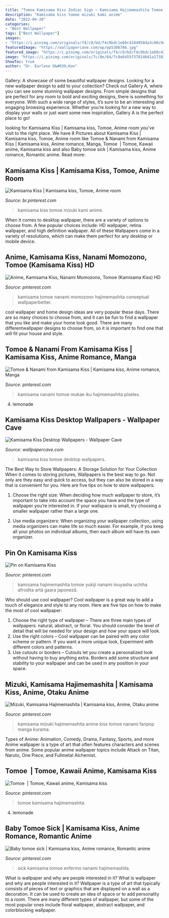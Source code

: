 ```yaml
---
title: "Tomoe Kamisama Kiss Zodiac Sign ~ Kamisama Hajimemashita Tomoe Yukiji Nanami Inuyasha Uchiha Afrodita Artă Gaara Japoneză"
description: "Kamisama kiss tomoe mizuki kami anime"
date: "2022-04-20"
categories:
- "Best Wallpaper"
tags: ["Best Wallpaper"]
images:
- "https://i.pinimg.com/originals/f4/c9/bd/f4c9bdc1e60c42d4950da3c06c9ed605.jpg"
featuredImage: "https://wallpapercave.com/wp/wp5306786.jpg"
featured_image: "https://i.pinimg.com/originals/f4/c9/bd/f4c9bdc1e60c42d4950da3c06c9ed605.jpg"
image: "https://i.pinimg.com/originals/7c/8e/64/7c8e6455f378146d1a17383bfd4e7663.png"
ShowToc: true
author: "Dr. Earlene O&#039;Kon"
---
```



Gallery: A showcase of some beautiful wallpaper designs.
Looking for a new wallpaper design to add to your collection? Check out Gallery A, where you can see some stunning wallpaper designs. From simple designs that are perfect for any room to bold and exciting designs, there is something for everyone. With such a wide range of styles, it’s sure to be an interesting and engaging browsing experience. Whether you’re looking for a new way to display your walls or just want some new inspiration, Gallery A is the perfect place to go!
		
		
		
		
		
		
		
	

		
looking for Kamisama Kiss | Kamisama kiss, Tomoe, Anime room you've visit to the right place. We have 8 Pictures about Kamisama Kiss | Kamisama kiss, Tomoe, Anime room like Tomoe &amp; Nanami from Kamisama Kiss | Kamisama kiss, Anime romance, Manga, Tomoe ️ | Tomoe, Kawaii anime, Kamisama kiss and also Baby tomoe sick | Kamisama kiss, Anime romance, Romantic anime. Read more:
		
    
## Kamisama Kiss | Kamisama Kiss, Tomoe, Anime Room

<img loading=lazy src="https://i.pinimg.com/originals/d7/ab/33/d7ab330e1c7ecaa841b1c7a29efa89cd.jpg" onerror="this.onerror=null;this.src='https://tse4.mm.bing.net/th?id=OIP.Efwiz2r5TC3HpDckqOjDZQHaEK&amp;pid=15.1';" alt="Kamisama Kiss | Kamisama kiss, Tomoe, Anime room">

_Source: br.pinterest.com_

>kamisama kiss tomoe mizuki kami anime. 

	

When it comes to desktop wallpaper, there are a variety of options to choose from. A few popular choices include: HD wallpaper, retina wallpaper, and high definition wallpaper. All of these Wallpapers come in a variety of resolutions, which can make them perfect for any desktop or mobile device. 

    
## Anime, Kamisama Kiss, Nanami Momozono, Tomoe (Kamisama Kiss) HD

<img loading=lazy src="https://i.pinimg.com/736x/86/56/41/865641454b860323c61b9a3056d15a1c.jpg" onerror="this.onerror=null;this.src='https://tse1.mm.bing.net/th?id=OIP.pV6gAnAInTsSSYlY3xvzIwHaEK&amp;pid=15.1';" alt="Anime, Kamisama Kiss, Nanami Momozono, Tomoe (Kamisama Kiss) HD">

_Source: pinterest.com_

>kamisama tomoe nanami momozono hajimemashita conseptual wallpaperbetter. 

	

cool wallpaper and home design ideas are very popular these days. There are so many choices to choose from, and it can be fun to find a wallpaper that you like and make your home look good. There are many differentwallpaper designs to choose from, so it is important to find one that will fit your house and style.

    
## Tomoe &amp; Nanami From Kamisama Kiss | Kamisama Kiss, Anime Romance, Manga

<img loading=lazy src="https://i.pinimg.com/originals/7c/8e/64/7c8e6455f378146d1a17383bfd4e7663.png" onerror="this.onerror=null;this.src='https://tse3.mm.bing.net/th?id=OIP.Iuvbb-jxYE8RIRdQhQjQlwHaEK&amp;pid=15.1';" alt="Tomoe &amp; Nanami from Kamisama Kiss | Kamisama kiss, Anime romance, Manga">

_Source: pinterest.com_

>kamisama nanami tomoe mukae iku hajimemashita píxeles. 

	

4. lemonade 

    
## Kamisama Kiss Desktop Wallpapers - Wallpaper Cave

<img loading=lazy src="https://wallpapercave.com/wp/wp5306786.jpg" onerror="this.onerror=null;this.src='https://tse3.mm.bing.net/th?id=OIP.7VlgXLsIq2_DDkxLr9k1EgHaEn&amp;pid=15.1';" alt="Kamisama Kiss Desktop Wallpapers - Wallpaper Cave">

_Source: wallpapercave.com_

>kamisama kiss tomoe desktop wallpapers. 

	

The Best Way to Store Wallpapers: A Storage Solution for Your Collection
When it comes to storing pictures, Wallpapers is the best way to go. Not only are they easy and quick to access, but they can also be stored in a way that is convenient for you. Here are five tips on how to store wallpapers:
1) Choose the right size: When deciding how much wallpaper to store, it’s important to take into account the space you have and the type of wallpaper you’re interested in. If your wallspace is small, try choosing a smaller wallpaper rather than a large one.

2) Use media organizers: When organizing your wallpaper collection, using media organizers can make life so much easier. For example, if you keep all your photos on individual albums, then each album will have its own organizer.

    
## Pin On Kamisama Kiss

<img loading=lazy src="https://i.pinimg.com/originals/f4/c9/bd/f4c9bdc1e60c42d4950da3c06c9ed605.jpg" onerror="this.onerror=null;this.src='https://tse2.mm.bing.net/th?id=OIP.iXnZ4lHIijobARREbsicGQHaEI&amp;pid=15.1';" alt="Pin on Kamisama Kiss">

_Source: pinterest.com_

>kamisama hajimemashita tomoe yukiji nanami inuyasha uchiha afrodita artă gaara japoneză. 

	

Who should use cool wallpaper?
Cool wallpaper is a great way to add a touch of elegance and style to any room. Here are five tips on how to make the most of cool wallpaper: 
1) Choose the right type of wallpaper – There are three main types of wallpapers: natural, abstract, or floral. You should consider the level of detail that will be needed for your design and how your space will look. 
2) Use the right colors – Cool wallpaper can be paired with any color scheme or pattern. If you want a more unique look, Experiment with different colors and patterns. 
3) Use cutouts or borders – Cutouts let you create a personalized look without having to buy anything extra. Borders add some structure and stability to your wallpaper and can be used in any position in your space.

    
## Mizuki, Kamisama Hajimemashita | Kamisama Kiss, Anime, Otaku Anime

<img loading=lazy src="https://i.pinimg.com/originals/21/2e/1f/212e1f60d19559806406494bd2acf9fc.jpg" onerror="this.onerror=null;this.src='https://tse3.mm.bing.net/th?id=OIP.kaKXyY5lJKUDmTH_jcqyAAHaEK&amp;pid=15.1';" alt="Mizuki, Kamisama Hajimemashita | Kamisama kiss, Anime, Otaku anime">

_Source: pinterest.com_

>kamisama mizuki hajimemashita anime kiss tomoe nanami fanpop manga kurama. 

	

Types of Anime: Animation, Comedy, Drama, Fantasy, Sports, and more
Anime wallpaper is a type of art that often features characters and scenes from anime. Some popular anime wallpaper topics include Attack on Titan, Naruto, One Piece, and Fullmetal Alchemist.

    
## Tomoe ️ | Tomoe, Kawaii Anime, Kamisama Kiss

<img loading=lazy src="https://i.pinimg.com/736x/62/ac/91/62ac919fd59615a6e153bf173a552b57.jpg" onerror="this.onerror=null;this.src='https://tse3.mm.bing.net/th?id=OIP.98vekMWvzERYzQdGksGIxgHaMV&amp;pid=15.1';" alt="Tomoe ️ | Tomoe, Kawaii anime, Kamisama kiss">

_Source: pinterest.com_

>tomoe kamisama hajimemashita. 

	

4. lemonade 

    
## Baby Tomoe Sick | Kamisama Kiss, Anime Romance, Romantic Anime

<img loading=lazy src="https://i.pinimg.com/originals/dc/3c/9c/dc3c9c9b299f1b287e44238d8f4203aa.jpg" onerror="this.onerror=null;this.src='https://tse4.mm.bing.net/th?id=OIP.MdpplPhTCSit-H5MEqsnXAHaEK&amp;pid=15.1';" alt="Baby tomoe sick | Kamisama kiss, Anime romance, Romantic anime">

_Source: pinterest.com_

>sick kamisama tomoe enfermo nanami hajimemashita. 

	

What is wallpaper and why are people interested in it?
What is wallpaper and why are people interested in it?
Wallpaper is a type of art that typically consists of pieces of text or graphics that are displayed on a wall as a decoration. It can be used to create an idea of space or to add personality to a room. There are many different types of wallpaper, but some of the most popular ones include floral wallpaper, abstract wallpaper, and colorblocking wallpaper.


